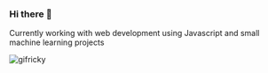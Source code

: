 ### Hi there 👋

Currently working with web development using Javascript and small machine learning projects


![gifricky](https://user-images.githubusercontent.com/60153670/94146867-e9b1cc80-fe4a-11ea-8c12-1596a229c1c1.gif)
